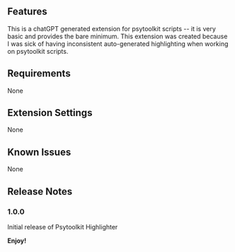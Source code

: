## Features

This is a chatGPT generated extension for psytoolkit scripts -- it is very basic and provides the bare minimum. 
This extension was created because I was sick of having inconsistent auto-generated highlighting when working on psytoolkit scripts.

## Requirements

None

## Extension Settings

None

## Known Issues

None

## Release Notes

### 1.0.0

Initial release of Psytoolkit Highlighter

**Enjoy!**